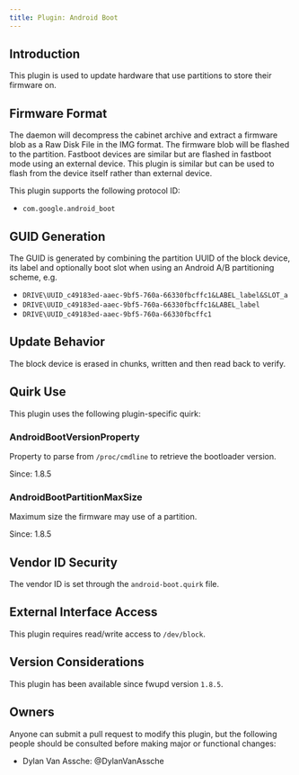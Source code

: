 ```yaml
---
title: Plugin: Android Boot
---
```


## Introduction

This plugin is used to update hardware that use partitions to store their firmware on.

## Firmware Format

The daemon will decompress the cabinet archive and extract a firmware blob as a Raw Disk File
in the IMG format. The firmware blob will be flashed to the partition. Fastboot devices are similar
but are flashed in fastboot mode using an external device. This plugin is similar but can be used
to flash from the device itself rather than external device.

This plugin supports the following protocol ID:

* `com.google.android_boot`

## GUID Generation

The GUID is generated by combining the partition UUID of the block device, its label and optionally boot slot
when using an Android A/B partitioning scheme, e.g.

* `DRIVE\UUID_c49183ed-aaec-9bf5-760a-66330fbcffc1&LABEL_label&SLOT_a`
* `DRIVE\UUID_c49183ed-aaec-9bf5-760a-66330fbcffc1&LABEL_label`
* `DRIVE\UUID_c49183ed-aaec-9bf5-760a-66330fbcffc1`

## Update Behavior

The block device is erased in chunks, written and then read back to verify.

## Quirk Use

This plugin uses the following plugin-specific quirk:

### AndroidBootVersionProperty

Property to parse from `/proc/cmdline` to retrieve the bootloader version.

Since: 1.8.5

### AndroidBootPartitionMaxSize

Maximum size the firmware may use of a partition.

Since: 1.8.5

## Vendor ID Security

The vendor ID is set through the `android-boot.quirk` file.

## External Interface Access

This plugin requires read/write access to `/dev/block`.

## Version Considerations

This plugin has been available since fwupd version `1.8.5`.

## Owners

Anyone can submit a pull request to modify this plugin, but the following people should be
consulted before making major or functional changes:

* Dylan Van Assche: @DylanVanAssche
